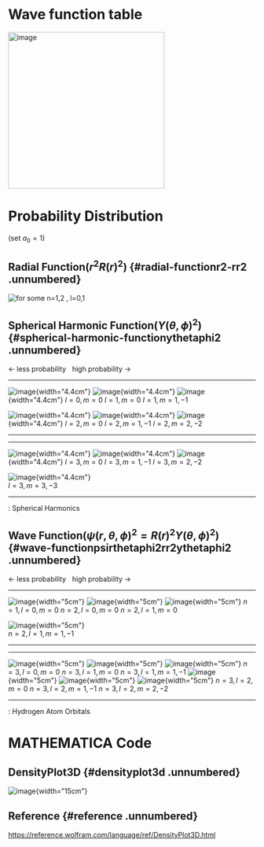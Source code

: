 # Wave function table

 <img width="318" alt="image" src="https://github.com/principia137/Hydrogen-Atom-Visualization/assets/62958764/f2be4858-6833-4fa7-b265-8c20e8ac8699">

# Probability Distribution

(set $a_0=1$)

## Radial Function($r^2 R(r)^2$) {#radial-functionr2-rr2 .unnumbered}

![for some n=1,2 , l=0,1](./img/Radial.PNG)

## Spherical Harmonic Function($Y(\theta,\phi)^2$) {#spherical-harmonic-functionythetaphi2 .unnumbered}

$\leftarrow$ less probability    high probability $\rightarrow$

  --------------------------------------- --------------------------------------- ---------------------------------------
   ![image](./img/SH00.png){width="4.4cm"}   ![image](./img/SH10.png){width="4.4cm"}   ![image](./img/SH11.png){width="4.4cm"}
                $l=0, m=0$                              $l=1, m=0$                            $l=1, m=1, -1$
                                                                                  
   ![image](./img/SH20.png){width="4.4cm"}   ![image](./img/SH21.png){width="4.4cm"}   ![image](./img/SH22.png){width="4.4cm"}
                $l=2, m=0$                            $l=2, m=1, -1$                          $l=2, m=2, -2$
  --------------------------------------- --------------------------------------- ---------------------------------------

  --------------------------------------- --------------------------------------- ---------------------------------------
   ![image](./img/SH30.png){width="4.4cm"}   ![image](./img/SH31.png){width="4.4cm"}   ![image](./img/SH32.png){width="4.4cm"}
                $l=3, m=0$                            $l=3, m=1, -1$                          $l=3, m=2, -2$
                                                                                  
   ![image](./img/SH33.png){width="4.4cm"}                                          
              $l=3, m=3, -3$                                                      
  --------------------------------------- --------------------------------------- ---------------------------------------

  : Spherical Harmonics

## Wave Function($\psi(r,\theta,\phi)^2=R(r)^2Y(\theta,\phi)^2$) {#wave-functionpsirthetaphi2rr2ythetaphi2 .unnumbered}

$\leftarrow$ less probability    high probability $\rightarrow$

  -------------------------------------------- -------------------------------------------- --------------------------------------------
   ![image](./img/Hydrogen100.png){width="5cm"}   ![image](./img/Hydrogen200.png){width="5cm"}   ![image](./img/Hydrogen210.png){width="5cm"}
                $n=1, l=0, m=0$                              $n=2, l=0, m=0$                              $n=2, l=1, m=0$
                                                                                            
   ![image](./img/Hydrogen211.png){width="5cm"}                                               
              $n=2, l=1, m=1, -1$                                                           
  -------------------------------------------- -------------------------------------------- --------------------------------------------

  -------------------------------------------- -------------------------------------------- --------------------------------------------
   ![image](./img/Hydrogen300.png){width="5cm"}   ![image](./img/Hydrogen310.png){width="5cm"}   ![image](./img/Hydrogen311.png){width="5cm"}
                $n=3, l=0, m=0$                              $n=3, l=1, m=0$                            $n=3, l=1, m=1, -1$
   ![image](./img/Hydrogen320.png){width="5cm"}   ![image](./img/Hydrogen321.png){width="5cm"}   ![image](./img/Hydrogen322.png){width="5cm"}
                $n=3, l=2, m=0$                            $n=3, l=2, m=1, -1$                          $n=3, l=2, m=2, -2$
  -------------------------------------------- -------------------------------------------- --------------------------------------------

  : Hydrogen Atom Orbitals

# MATHEMATICA Code

## DensityPlot3D {#densityplot3d .unnumbered}

![image](./img/DensityPlot3D.PNG){width="15cm"}

## Reference {#reference .unnumbered}

<https://reference.wolfram.com/language/ref/DensityPlot3D.html>
